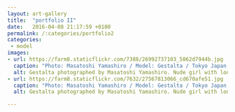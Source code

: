 ```yaml
---
layout: art-gallery
title:  "portfolio II"
date:   2016-04-08 21:17:59 +0100
permalink: /:categories/portfolio2
categories:
 - model
images:
- url: https://farm8.staticflickr.com/7388/26992737103_5862d7944b.jpg
  caption: "Photo: Masatoshi Yamashiro / Model: Gestalta / Tokyo Japan, June 2015"
  alt: Gestalta photographed by Masatoshi Yamashiro. Nude girl with long, dark hair in an industrial setting.
- url: https://farm8.staticflickr.com/7632/27567813066_cd670afe51.jpg
  caption: "Photo: Masatoshi Yamashiro / Model: Gestalta / Tokyo Japan, June 2015"
  alt: Gestalta photographed by Masatoshi Yamashiro. Nude girl with long, dark hair and high heels.

---
```

